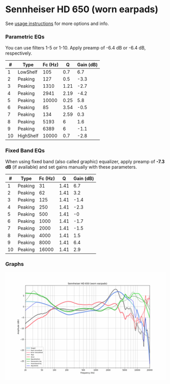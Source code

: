 # Sennheiser HD 650 (worn earpads)
See [usage instructions](https://github.com/jaakkopasanen/AutoEq#usage) for more options and info.

### Parametric EQs
You can use filters 1-5 or 1-10. Apply preamp of -6.4 dB or -6.4 dB, respectively.

|   # | Type      |   Fc (Hz) |    Q |   Gain (dB) |
|-----|-----------|-----------|------|-------------|
|   1 | LowShelf  |       105 | 0.7  |         6.7 |
|   2 | Peaking   |       127 | 0.5  |        -3.3 |
|   3 | Peaking   |      1310 | 1.21 |        -2.7 |
|   4 | Peaking   |      2941 | 2.19 |        -4.2 |
|   5 | Peaking   |     10000 | 0.25 |         5.8 |
|   6 | Peaking   |        85 | 3.54 |        -0.5 |
|   7 | Peaking   |       134 | 2.59 |         0.3 |
|   8 | Peaking   |      5193 | 6    |         1.6 |
|   9 | Peaking   |      6389 | 6    |        -1.1 |
|  10 | HighShelf |     10000 | 0.7  |        -2.8 |

### Fixed Band EQs
When using fixed band (also called graphic) equalizer, apply preamp of **-7.3 dB** (if available) and set gains manually with these parameters.

|   # | Type    |   Fc (Hz) |    Q |   Gain (dB) |
|-----|---------|-----------|------|-------------|
|   1 | Peaking |        31 | 1.41 |         6.7 |
|   2 | Peaking |        62 | 1.41 |         3.2 |
|   3 | Peaking |       125 | 1.41 |        -1.4 |
|   4 | Peaking |       250 | 1.41 |        -2.3 |
|   5 | Peaking |       500 | 1.41 |        -0   |
|   6 | Peaking |      1000 | 1.41 |        -1.7 |
|   7 | Peaking |      2000 | 1.41 |        -1.5 |
|   8 | Peaking |      4000 | 1.41 |         1.5 |
|   9 | Peaking |      8000 | 1.41 |         6.4 |
|  10 | Peaking |     16000 | 1.41 |         2.9 |

### Graphs
![](./Sennheiser%20HD%20650%20(worn%20earpads).png)
